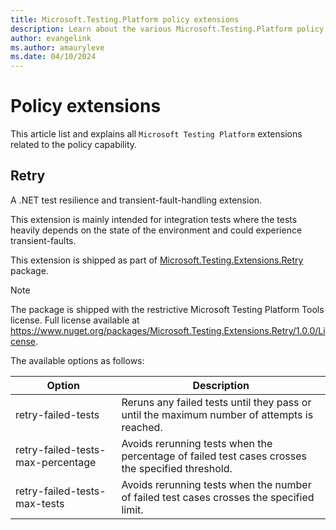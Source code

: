 ```yaml
---
title: Microsoft.Testing.Platform policy extensions
description: Learn about the various Microsoft.Testing.Platform policy extensions and how to use them.
author: evangelink
ms.author: amauryleve
ms.date: 04/10/2024
---
```


# Policy extensions

This article list and explains all `Microsoft Testing Platform` extensions related to the policy capability.

## Retry

A .NET test resilience and transient-fault-handling extension.

This extension is mainly intended for integration tests where the tests heavily depends on the state of the environment and could experience transient-faults.

This extension is shipped as part of [Microsoft.Testing.Extensions.Retry](https://nuget.org/packages/Microsoft.Testing.Extensions.Retry) package.

> [!NOTE]
> The package is shipped with the restrictive Microsoft Testing Platform Tools license.
> Full license available at <https://www.nuget.org/packages/Microsoft.Testing.Extensions.Retry/1.0.0/License>.

The available options as follows:

| Option | Description |
|--|--|
| retry-failed-tests | Reruns any failed tests until they pass or until the maximum number of attempts is reached. |
| retry-failed-tests-max-percentage | Avoids rerunning tests when the percentage of failed test cases crosses the specified threshold. |
| retry-failed-tests-max-tests | Avoids rerunning tests when the number of failed test cases crosses the specified limit. |
